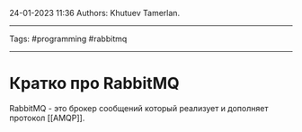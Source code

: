24-01-2023
11:36
Authors: Khutuev Tamerlan.
***
Tags: #programming #rabbitmq
***
# Кратко про RabbitMQ

RabbitMQ - это брокер сообщений который реализует и дополняет протокол [[AMQP]].


